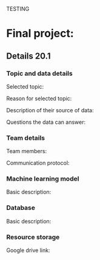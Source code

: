 TESTING
# Final project: 

## Details 20.1 

### Topic and data details
Selected topic: 

Reason for selected topic:  

Description of their source of data: 

Questions the data can answer: 

### Team details

Team members: 

Communication protocol: 

### Machine learning model

Basic description: 
 
### Database

Basic description: 

### Resource storage

Google drive link: 
